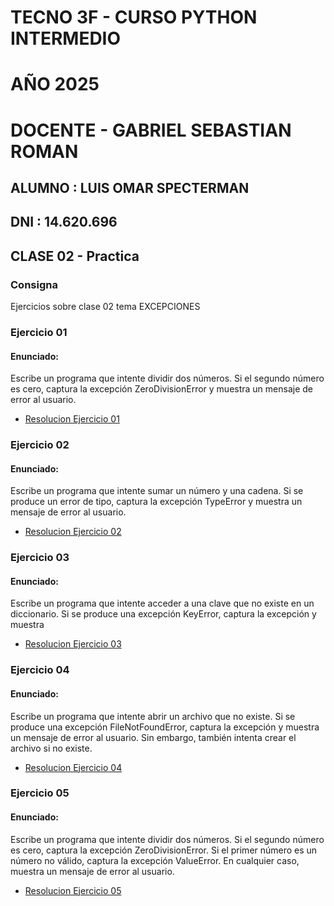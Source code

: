 #  TECNO 3F - CURSO PYTHON INTERMEDIO
#  AÑO 2025
#  DOCENTE  -  GABRIEL SEBASTIAN ROMAN

## ALUMNO : LUIS OMAR SPECTERMAN     

## DNI :  14.620.696

## CLASE 02 - Practica

### Consigna
Ejercicios sobre clase 02 tema EXCEPCIONES 

### Ejercicio 01
####  Enunciado: 
Escribe un programa que intente dividir dos números. Si el segundo número es cero,
captura la excepción ZeroDivisionError y muestra un mensaje de error al usuario.

- [Resolucion Ejercicio 01](ejercicio01.py)

### Ejercicio 02
####  Enunciado:
Escribe un programa que intente sumar un número y una cadena. Si se produce un error
de tipo, captura la excepción TypeError y muestra un mensaje de error al usuario.

- [Resolucion Ejercicio 02](./ejercicio02.py)

### Ejercicio 03
####  Enunciado:
Escribe un programa que intente acceder a una clave que no existe en un
diccionario. Si se produce una excepción KeyError, captura la excepción y muestra

- [Resolucion Ejercicio 03](./ejercicio03.py)

### Ejercicio 04
####  Enunciado:
Escribe un programa que intente abrir un archivo que no existe. Si se produce una excepción
FileNotFoundError, captura la excepción y muestra un mensaje de error al usuario. Sin
embargo, también intenta crear el archivo si no existe.

- [Resolucion Ejercicio 04](./ejercicio04.py)

### Ejercicio 05
####  Enunciado:
Escribe un programa que intente dividir dos números. Si el segundo número es cero,
captura la excepción ZeroDivisionError. Si el primer número es un número no válido,
captura la excepción ValueError. En cualquier caso, muestra un mensaje de error al usuario.

- [Resolucion Ejercicio 05](./ejercicio05.py)
